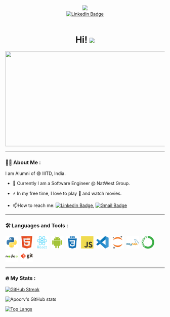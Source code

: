 <div id="header" align="center">
  <img src="https://media.giphy.com/media/qr3ZyWgwGQjbJ1oSOf/giphy.gif" width="100"/>
    <div id="badges">
      <a href="https://www.linkedin.com/in/apoorv-lokhande-a95b4a160/">
        <img src="https://img.shields.io/badge/LinkedIn-blue?style=for-the-badge&logo=linkedin&logoColor=white" alt="LinkedIn Badge"/>
      </a>
    </div>
  <img src="https://komarev.com/ghpvc/?username=apoorv098&style=flat-square&color=blue" alt=""/>
  <h1>
    Hi!
    <img src="https://media.giphy.com/media/hvRJCLFzcasrR4ia7z/giphy.gif" height="50px"/>
  </h1>
</div>

<div align="center">
  <img src="https://media.giphy.com/media/dWesBcTLavkZuG35MI/giphy.gif" width="600" height="300"/>
</div>

---

### :man_technologist: About Me :
I am Alumni of :smile: IIITD, India.

- :telescope: Currently I am a Software Engineer @ NatWest Group.

- :zap: In my free time, I love to play :badminton: and watch movies.

- :mailbox:How to reach me: [![Linkedin Badge](https://img.shields.io/badge/-kakbar-blue?style=flat&logo=Linkedin&logoColor=white)](https://www.linkedin.com/in/apoorv-lokhande-a95b4a160/), [![Gmail Badge](https://img.shields.io/badge/Gmail-D14836?style=for-the-badge&logo=gmail&logoColor=white&link=mailto:apoorv2001.99@gmail.com)](mailto:apoorv2001.99@gmail.com)

 


---

### :hammer_and_wrench: Languages and Tools :

<div>
  <img src="https://github.com/devicons/devicon/blob/master/icons/python/python-original.svg" title="Python" alt="Python" width="40" height="40"/>&nbsp;
  <img src="https://github.com/devicons/devicon/blob/master/icons/html5/html5-original.svg" title="HTML" alt="HTML" width="40" height="40"/>&nbsp;
  <img src="https://github.com/devicons/devicon/blob/master/icons/react/react-original-wordmark.svg" title="React" alt="React" width="40" height="40"/>&nbsp;
  <img src="https://github.com/devicons/devicon/blob/master/icons/android/android-original.svg" title="Android" alt="Android" width="40" height="40"/>&nbsp;
  <img src="https://github.com/devicons/devicon/blob/master/icons/css3/css3-plain-wordmark.svg"  title="CSS3" alt="CSS" width="40" height="40"/>&nbsp;
  <img src="https://github.com/devicons/devicon/blob/master/icons/javascript/javascript-original.svg" title="JavaScript" alt="JavaScript" width="40" height="40"/>&nbsp;
  <img src="https://github.com/devicons/devicon/blob/master/icons/vscode/vscode-original.svg" title="VSCode"  alt="Visual Studio" width="40" height="40"/>&nbsp;
  <img src="https://github.com/devicons/devicon/blob/master/icons/jupyter/jupyter-original.svg" title="Jupyter"  alt="Jupyter" width="40" height="40"/>&nbsp;
  <img src="https://github.com/devicons/devicon/blob/master/icons/mysql/mysql-original-wordmark.svg" title="MySQL"  alt="MySQL" width="40" height="40"/>&nbsp;
  <img src="https://github.com/devicons/devicon/blob/master/icons/anaconda/anaconda-original.svg" title="Anaconda" alt="Anaconda" width="40" height="40"/>&nbsp;
  <img src="https://github.com/devicons/devicon/blob/master/icons/nodejs/nodejs-original-wordmark.svg" title="NodeJS" alt="NodeJS" width="40" height="40"/>&nbsp;
  <img src="https://github.com/devicons/devicon/blob/master/icons/git/git-original-wordmark.svg" title="Git" **alt="Git" width="40" height="40"/>
</div>


---

### :fire: My Stats :

[![GitHub Streak](http://github-readme-streak-stats.herokuapp.com?user=apoorv098&theme=dark&background=000000)](https://git.io/streak-stats)

![Apoorv's GitHub stats](https://github-readme-stats.vercel.app/api?username=apoorv098&show_icons=true&theme=radical)

[![Top Langs](https://github-readme-stats.vercel.app/api/top-langs/?username=apoorv098&hide=html&layout=compact)](https://github.com/anuraghazra/github-readme-stats)
